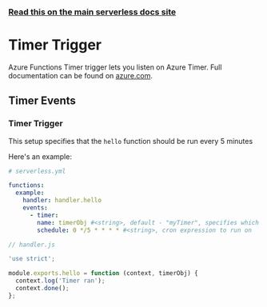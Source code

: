<!--
title: Serverless Framework - Azure Functions Events - Timer
menuText: Timer
menuOrder: 2
description: Setting up Timer Events with Azure Functions via the Serverless Framework
layout: Doc
-->

<!-- DOCS-SITE-LINK:START automatically generated  -->

### [Read this on the main serverless docs site](https://www.serverless.com/framework/docs/providers/azure/events/timer)

<!-- DOCS-SITE-LINK:END -->

# Timer Trigger

Azure Functions Timer trigger lets you listen on Azure Timer. Full documentation
can be found on
[azure.com](https://docs.microsoft.com/en-us/azure/azure-functions/functions-bindings-timer).

## Timer Events

### Timer Trigger

This setup specifies that the `hello` function should be run every 5 minutes

Here's an example:

```yml
# serverless.yml

functions:
  example:
    handler: handler.hello
    events:
      - timer:
        name: timerObj #<string>, default - "myTimer", specifies which name is available on `context.bindings`
        schedule: 0 */5 * * * * #<string>, cron expression to run on
```

```javascript
// handler.js

'use strict';

module.exports.hello = function (context, timerObj) {
  context.log('Timer ran');
  context.done();
};
```
